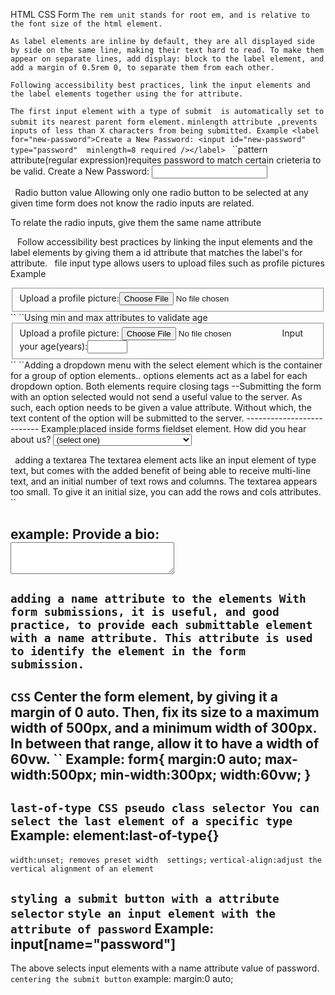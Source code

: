 HTML CSS Form 
``The rem unit stands for root em, and is relative to the font size of the html element.``

``As label elements are inline by default, they are all displayed side by side on the same line, making their text hard to read. To make them appear on separate lines, add display: block to the label element, and add a margin of 0.5rem 0, to separate them from each other.``

``Following accessibility best practices, link the input elements and the label elements together using the for attribute.``

``
The first input element with a type of submit 
is automatically set to submit its nearest parent form element.
``
``minlength attribute ,prevents inputs of less than X characters from being submitted.
Example
  <label for="new-password">Create a New Password: <input id="new-password" type="password"  minlength=8 required /></label>
``
``pattern attribute(regular expression)requites password to match certain crieteria to be valid.
<label for="new-password">Create a New Password: <input id="new-password" type="password" pattern=[a-z0-5]{8,} required /></label>

``
``Radio button value
Allowing only one radio button to be selected at any given time
form does not know the radio inputs are related.

To relate the radio inputs, give them the same name attribute

``
``
Follow accessibility best practices by linking the 
input elements and the label elements by giving them 
a id attribute that matches the label's for attribute.
``
``file input type allows users to upload files such as profile pictures
  Example

  <fieldset>
      <label>Upload a profile picture:<input type="file"/></label>
      </fieldset>
``
``Using min and max attributes to validate age
 <fieldset>
        <label>Upload a profile picture: <input type="file" /></label>
        <label>Input your age(years):<input type="number" min="13" max="120"/></label>
      </fieldset>
``
``Adding a dropdown menu with the select element which is the 
container for a group of option elements..
options elements act as a label for each dropdown option.
Both elements require closing tags
--Submitting the form with an option selected would not send a useful value to the server. As such, each option needs to be given a value attribute. Without which, the text content of the option will be submitted to the server.
--------------------------
Example:placed inside forms fieldset element.
<label>How did you hear about us?
        <select>
          <option value="">(select one)</option>
            <option value="1">freeCodeCamp News</option>
            <option value="2">freeCodeCamp YouTube Channel</option>
            <option value="3">freeCodeCamp Forum</option>
            <option value="4">Other</option>
        </select>
        </label>

``
``adding a textarea
The textarea element acts like an input element of type text, but comes with the added benefit of being able to receive multi-line text, and an initial number of text rows and columns.
The textarea appears too small. To give it an initial size, 
you can add the rows and cols attributes.
``

example:
  <label for="bio">Provide a bio:
          <textarea id="bio" rows="3" cols="30"></textarea>
        </label>
 --
 ``adding a name attribute to the elements
 With form submissions, it is useful, and good practice, to provide each submittable element with a name attribute. This attribute is used to identify the element in the form submission.``
 ----------------
 ``CSS``
 Center the form element, by giving it a margin of 0 auto. 
 Then, fix its size to a maximum width of 500px, 
 and a minimum width of 300px. In between that range, 
 allow it to have a width of 60vw.
 ``
 Example:
 form{
  margin:0 auto;
  max-width:500px;
  min-width:300px;
  width:60vw;
}
---
``last-of-type CSS pseudo class selector
  You can select the last element of a specific type
``
Example:
element:last-of-type{}
---
``width:unset; removes preset width  settings;``
``vertical-align:adjust the vertical alignment of an element``

``styling a submit button with a attribute selector``
``style an input element with the attribute of password``
Example:
input[name="password"]
----
The above selects input elements with a 
name attribute value of password.
``centering the submit button``
example:
margin:0 auto;
```
